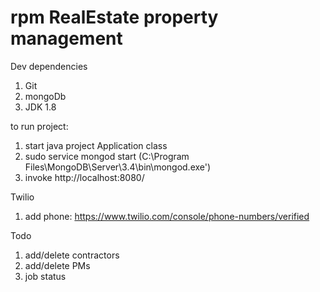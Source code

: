 # rpm RealEstate property management

Dev dependencies
1) Git
2) mongoDb
3) JDK 1.8

to run project:
1) start java project Application class
2) sudo service mongod start (C:\Program Files\MongoDB\Server\3.4\bin\mongod.exe')
3) invoke http://localhost:8080/

Twilio
1) add phone: https://www.twilio.com/console/phone-numbers/verified

Todo
1) add/delete contractors
2) add/delete PMs
3) job status